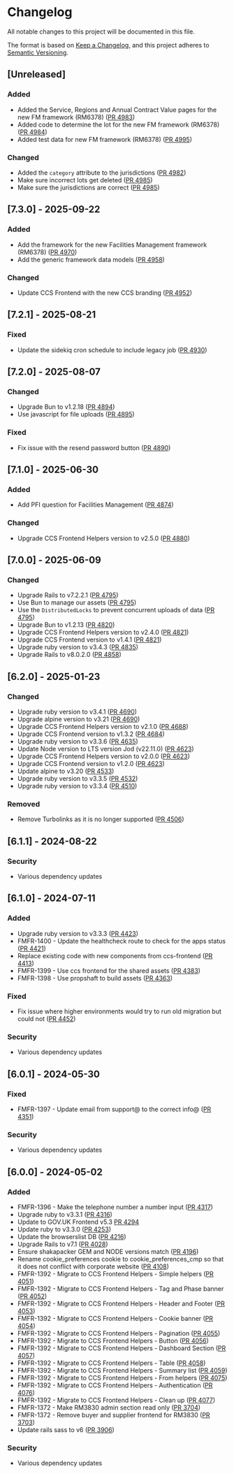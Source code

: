 # Changelog

All notable changes to this project will be documented in this file.

The format is based on [Keep a Changelog](https://keepachangelog.com/en/1.1.0/),
and this project adheres to [Semantic Versioning](https://semver.org/spec/v2.0.0.html).

## [Unreleased]

### Added

- Added the Service, Regions and Annual Contract Value pages for the new FM framework (RM6378) ([PR 4983](https://github.com/Crown-Commercial-Service/crown-marketplace/pull/4983))
- Added code to determine the lot for the new FM framework (RM6378) ([PR 4984](https://github.com/Crown-Commercial-Service/crown-marketplace/pull/4984))
- Added test data for new FM framework (RM6378) ([PR 4995](https://github.com/Crown-Commercial-Service/crown-marketplace/pull/4995))

### Changed

- Added the `category` attribute to the jurisdictions ([PR 4982](https://github.com/Crown-Commercial-Service/crown-marketplace/pull/4982))
- Make sure incorrect lots get deleted ([PR 4985](https://github.com/Crown-Commercial-Service/crown-marketplace/pull/4985))
- Make sure the jurisdictions are correct ([PR 4985](https://github.com/Crown-Commercial-Service/crown-marketplace/pull/4985))

## [7.3.0] - 2025-09-22

### Added

- Add the framework for the new Facilities Management framework (RM6378) ([PR 4970](https://github.com/Crown-Commercial-Service/crown-marketplace/pull/4970))
- Add the generic framework data models ([PR 4958](https://github.com/Crown-Commercial-Service/crown-marketplace/pull/4958))

### Changed

- Update CCS Frontend with the new CCS branding ([PR 4952](https://github.com/Crown-Commercial-Service/crown-marketplace/pull/4952))

## [7.2.1] - 2025-08-21

### Fixed

- Update the sidekiq cron schedule to include legacy job ([PR 4930](https://github.com/Crown-Commercial-Service/crown-marketplace/pull/4930))

## [7.2.0] - 2025-08-07

### Changed

- Upgrade Bun to v1.2.18 ([PR 4894](https://github.com/Crown-Commercial-Service/crown-marketplace/pull/4894))
- Use javascript for file uploads ([PR 4895](https://github.com/Crown-Commercial-Service/crown-marketplace/pull/4895))

### Fixed

- Fix issue with the resend password button ([PR 4890](https://github.com/Crown-Commercial-Service/crown-marketplace/pull/4890))

## [7.1.0] - 2025-06-30

### Added

- Add PFI question for Facilities Management ([PR 4874](https://github.com/Crown-Commercial-Service/crown-marketplace/pull/4874))

### Changed

- Upgrade CCS Frontend Helpers version to v2.5.0 ([PR 4880](https://github.com/Crown-Commercial-Service/crown-marketplace/pull/4880))

## [7.0.0] - 2025-06-09

### Changed

- Upgrade Rails to v7.2.2.1 ([PR 4795](https://github.com/Crown-Commercial-Service/crown-marketplace/pull/4795))
- Use Bun to manage our assets ([PR 4795](https://github.com/Crown-Commercial-Service/crown-marketplace/pull/4795))
- Use the `DistributedLocks` to prevent concurrent uploads of data ([PR 4795](https://github.com/Crown-Commercial-Service/crown-marketplace/pull/4795))
- Upgrade Bun to v1.2.13 ([PR 4820](https://github.com/Crown-Commercial-Service/crown-marketplace/pull/4820))
- Upgrade CCS Frontend Helpers version to v2.4.0 ([PR 4821](https://github.com/Crown-Commercial-Service/crown-marketplace/pull/4821))
- Upgrade CCS Frontend version to v1.4.1 ([PR 4821](https://github.com/Crown-Commercial-Service/crown-marketplace/pull/4821))
- Upgrade ruby version to v3.4.3 ([PR 4835](https://github.com/Crown-Commercial-Service/crown-marketplace/pull/4835))
- Upgrade Rails to v8.0.2.0 ([PR 4858](https://github.com/Crown-Commercial-Service/crown-marketplace/pull/4858))

## [6.2.0] - 2025-01-23

### Changed

- Upgrade ruby version to v3.4.1 ([PR 4690](https://github.com/Crown-Commercial-Service/crown-marketplace/pull/4690))
- Upgrade alpine version to v3.21 ([PR 4690](https://github.com/Crown-Commercial-Service/crown-marketplace/pull/4690))
- Upgrade CCS Frontend Helpers version to v2.1.0 ([PR 4688](https://github.com/Crown-Commercial-Service/crown-marketplace/pull/4688))
- Upgrade CCS Frontend version to v1.3.2 ([PR 4684](https://github.com/Crown-Commercial-Service/crown-marketplace/pull/4684))
- Upgrade ruby version to v3.3.6 ([PR 4635](https://github.com/Crown-Commercial-Service/crown-marketplace/pull/4635))
- Update Node version to LTS version Jod (v22.11.0) ([PR 4623](https://github.com/Crown-Commercial-Service/crown-marketplace/pull/4623))
- Upgrade CCS Frontend Helpers version to v2.0.0 ([PR 4623](https://github.com/Crown-Commercial-Service/crown-marketplace/pull/4623))
- Upgrade CCS Frontend version to v1.2.0 ([PR 4623](https://github.com/Crown-Commercial-Service/crown-marketplace/pull/4623))
- Update alpine to v3.20 ([PR 4533](https://github.com/Crown-Commercial-Service/crown-marketplace/pull/4533))
- Upgrade ruby version to v3.3.5 ([PR 4532](https://github.com/Crown-Commercial-Service/crown-marketplace/pull/4532))
- Upgrade ruby version to v3.3.4 ([PR 4510](https://github.com/Crown-Commercial-Service/crown-marketplace/pull/4510))

### Removed

- Remove Turbolinks as it is no longer supported ([PR 4506](https://github.com/Crown-Commercial-Service/crown-marketplace-legacy/pull/4506))

## [6.1.1] - 2024-08-22

### Security

- Various dependency updates

## [6.1.0] - 2024-07-11

### Added

- Upgrade ruby version to v3.3.3 ([PR 4423](https://github.com/Crown-Commercial-Service/crown-marketplace/pull/4423))
- FMFR-1400 - Update the healthcheck route to check for the apps status ([PR 4421](https://github.com/Crown-Commercial-Service/crown-marketplace/pull/4421))
- Replace existing code with new components from ccs-frontend ([PR 4413](https://github.com/Crown-Commercial-Service/crown-marketplace/pull/4413))
- FMFR-1399 - Use ccs frontend for the shared assets ([PR 4383](https://github.com/Crown-Commercial-Service/crown-marketplace/pull/4383))
- FMFR-1398 - Use propshaft to build assets ([PR 4363](https://github.com/Crown-Commercial-Service/crown-marketplace/pull/4363))

### Fixed

- Fix issue where higher environments would try to run old migration but could not ([PR 4452](https://github.com/Crown-Commercial-Service/crown-marketplace/pull/4452))

### Security

- Various dependency updates

## [6.0.1] - 2024-05-30

### Fixed

- FMFR-1397 - Update email from support@ to the correct info@ ([PR 4351](https://github.com/Crown-Commercial-Service/crown-marketplace/pull/4351))

### Security

- Various dependency updates

## [6.0.0] - 2024-05-02

### Added

- FMFR-1396 - Make the telephone number a number input ([PR 4317](https://github.com/Crown-Commercial-Service/crown-marketplace/pull/4317))
- Upgrade ruby to v3.3.1 ([PR 4316](https://github.com/Crown-Commercial-Service/crown-marketplace/pull/4316))
- Update to GOV.UK Frontend v5.3  [PR 4294](https://github.com/Crown-Commercial-Service/crown-marketplace/pull/4294)
- Update ruby to v3.3.0 ([PR 4253](https://github.com/Crown-Commercial-Service/crown-marketplace/pull/4253))
- Update the browserslist DB ([PR 4216](https://github.com/Crown-Commercial-Service/crown-marketplace/pull/4216))
- Upgrade Rails to v7.1 ([PR 4028](https://github.com/Crown-Commercial-Service/crown-marketplace/pull/4028))
- Ensure shakapacker GEM and NODE versions match ([PR 4196](https://github.com/Crown-Commercial-Service/crown-marketplace/pull/4196))
- Rename cookie_preferences cookie to cookie_preferences_cmp so that it does not conflict with corporate website ([PR 4108](https://github.com/Crown-Commercial-Service/crown-marketplace/pull/4108))
- FMFR-1392 - Migrate to CCS Frontend Helpers - Simple helpers ([PR 4051](https://github.com/Crown-Commercial-Service/crown-marketplace/pull/4051))
- FMFR-1392 - Migrate to CCS Frontend Helpers - Tag and Phase banner ([PR 4052](https://github.com/Crown-Commercial-Service/crown-marketplace/pull/4052))
- FMFR-1392 - Migrate to CCS Frontend Helpers - Header and Footer ([PR 4053](https://github.com/Crown-Commercial-Service/crown-marketplace/pull/4053))
- FMFR-1392 - Migrate to CCS Frontend Helpers - Cookie banner ([PR 4054](https://github.com/Crown-Commercial-Service/crown-marketplace/pull/4054))
- FMFR-1392 - Migrate to CCS Frontend Helpers - Pagination ([PR 4055](https://github.com/Crown-Commercial-Service/crown-marketplace/pull/4055))
- FMFR-1392 - Migrate to CCS Frontend Helpers - Button ([PR 4056](https://github.com/Crown-Commercial-Service/crown-marketplace/pull/4056))
- FMFR-1392 - Migrate to CCS Frontend Helpers - Dashboard Section ([PR 4057](https://github.com/Crown-Commercial-Service/crown-marketplace/pull/4057))
- FMFR-1392 - Migrate to CCS Frontend Helpers - Table ([PR 4058](https://github.com/Crown-Commercial-Service/crown-marketplace/pull/4058))
- FMFR-1392 - Migrate to CCS Frontend Helpers - Summary list ([PR 4059](https://github.com/Crown-Commercial-Service/crown-marketplace/pull/4059))
- FMFR-1392 - Migrate to CCS Frontend Helpers - From helpers ([PR 4075](https://github.com/Crown-Commercial-Service/crown-marketplace/pull/4075))
- FMFR-1392 - Migrate to CCS Frontend Helpers - Authentication ([PR 4076](https://github.com/Crown-Commercial-Service/crown-marketplace/pull/4076))
- FMFR-1392 - Migrate to CCS Frontend Helpers - Clean up ([PR 4077](https://github.com/Crown-Commercial-Service/crown-marketplace/pull/4077))
- FMFR-1372 - Make RM3830 admin section read only ([PR 3704](https://github.com/Crown-Commercial-Service/crown-marketplace/pull/3704))
- FMFR-1372 - Remove buyer and supplier frontend for RM3830 ([PR 3703](https://github.com/Crown-Commercial-Service/crown-marketplace/pull/3703))
- Update rails sass to v6 ([PR 3906](https://github.com/Crown-Commercial-Service/crown-marketplace/pull/3906))

### Security

- Various dependency updates
